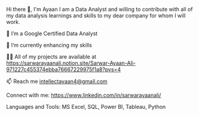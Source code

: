 Hi there 👋, I'm Ayaan
I am a Data Analyst and willing to contribute with all of my data analysis learnings and skills to my dear company for whom I will work.

🔭 I’m a Google Certified Data Analyst

🌱 I’m currently enhancing my skills

👨‍💻 All of my projects are available at https://sarwarayaanali.notion.site/Sarwar-Ayaan-Ali-971227c455374ebba76667229975f1a8?pvs=4

📫 Reach me intellectayaan4@gmail.com

Connect with me: https://www.linkedin.com/in/sarwarayaanali/

Languages and Tools: MS Excel, SQL, Power BI, Tableau, Python

